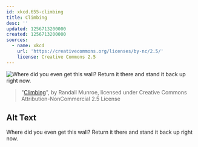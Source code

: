 ```yaml
---
id: xkcd.655-climbing
title: Climbing
desc: ''
updated: 1256713200000
created: 1256713200000
sources:
  - name: xkcd
    url: 'https://creativecommons.org/licenses/by-nc/2.5/'
    license: Creative Commons 2.5
---
```

![Where did you even get this wall? Return it there and stand it back up right now.](https://imgs.xkcd.com/comics/climbing.png)
> "[Climbing](https://xkcd.com/655/)", by Randall Munroe, licensed under Creative Commons Attribution-NonCommercial 2.5 License

## Alt Text
Where did you even get this wall? Return it there and stand it back up right now.
